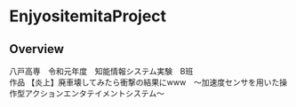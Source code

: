 # EnjyositemitaProject
 
## Overview
八戸高専　令和元年度　知能情報システム実験　B班<br>
作品 【炎上】廃車壊してみたら衝撃の結果にwww　～加速度センサを用いた操作型アクションエンタテイメントシステム～ 
